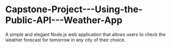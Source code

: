 # Capstone-Project---Using-the-Public-API---Weather-App
A simple and elegant Node.js web application that allows users to check the weather forecast for tomorrow in any city of their choice.
